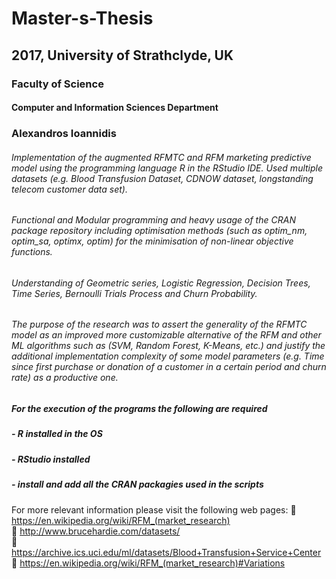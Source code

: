 # Master-s-Thesis
## 2017, University of Strathclyde, UK
### Faculty of Science
#### Computer and Information Sciences Department
### Alexandros Ioannidis

###### Implementation of the augmented RFMTC and RFM marketing predictive model using the programming language R in the RStudio IDE. Used multiple datasets (e.g. Blood Transfusion Dataset, CDNOW dataset, longstanding telecom customer data set). 

###### Functional and Modular programming and heavy usage of the CRAN package repository including optimisation methods (such as optim_nm, optim_sa, optimx, optim) for the minimisation of non-linear objective functions. 

###### Understanding of Geometric series, Logistic Regression, Decision Trees, Time Series, Bernoulli Trials Process and Churn Probability. 

###### The purpose of the research was to assert the generality of the RFMTC model as an improved more customizable alternative of the RFM and other ML algorithms such as (SVM, Random Forest, K-Means, etc.) and justify the additional implementation complexity of some model parameters (e.g. Time since first purchase or donation of a customer in a certain period and churn rate) as a productive one.

##### For the execution of the programs the following are required
#####  - R installed in the OS 
#####  - RStudio installed
#####  - install and add all the CRAN packagies used in the scripts 

For more relevant information please visit the following web pages:
🔳 https://en.wikipedia.org/wiki/RFM_(market_research) \
🔳 http://www.brucehardie.com/datasets/ \
🔳 https://archive.ics.uci.edu/ml/datasets/Blood+Transfusion+Service+Center \
🔳 https://en.wikipedia.org/wiki/RFM_(market_research)#Variations

